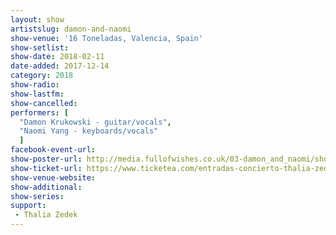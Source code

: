 ```yaml
---
layout: show
artistslug: damon-and-naomi
show-venue: '16 Toneladas, Valencia, Spain'
show-setlist:
show-date: 2018-02-11
date-added: 2017-12-14
category: 2018
show-radio: 
show-lastfm: 
show-cancelled: 
performers: [
  "Damon Krukowski - guitar/vocals",
  "Naomi Yang - keyboards/vocals"
  ]
facebook-event-url: 
show-poster-url: http://media.fullofwishes.co.uk/03-damon_and_naomi/show_assets/2018-02/damon-and-naomi-spain-2018-02.jpg
show-ticket-url: https://www.ticketea.com/entradas-concierto-thalia-zedek-damon-naomi-2018-valencia/
show-venue-website: 
show-additional:
show-series: 
support:
 - Thalia Zedek
---
```



